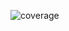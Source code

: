 <!-- To get a coverage badge: change `$your_source_branch_name$` in the URL below to
the name of your source branch. `source branch` - merge -> `target branch`.
The badge will show the coverage after the first CI run has been completed.
If you do not want to display the coverage, just remove the line below. -->
![coverage](https://img.shields.io/endpoint?url=https://gist.githubusercontent.com/rozsasarpi/da9e3419b54a0daf6fe07b934f37f837/raw/zandbak_$your_source_branch_name$_coverage.json)
